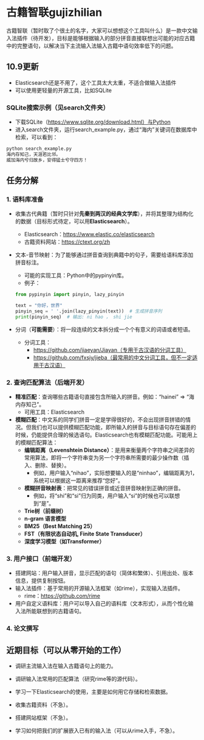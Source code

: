 # 古籍智联gujizhilian

古籍智联（暂时取了个很土的名字，大家可以想想这个工具叫什么）是一款中文输入法插件（待开发），目标是能够根据输入的部分拼音直接联想出可能的对应古籍中的完整语句，以解决当下主流输入法输入古籍中语句效率低下的问题。

## 10.9更新

- Elasticsearch还是不用了，这个工具太大太重，不适合做输入法插件
- 可以使用更轻量的开源工具，比如SQLite

### SQLite搜索示例（见search文件夹）

- 下载SQLite（https://www.sqlite.org/download.html）与Python
- 进入search文件夹，运行search_example.py，通过“海内”关键词在数据库中检索，可以看到：
```bash
python search_example.py
海内存知己，天涯若比邻。
威加海内兮归故乡，安得猛士兮守四方！
```

## 任务分解

### 1. 语料库准备

- 收集古代典籍（暂时只针对**先秦到两汉的经典文学库**），并将其整理为结构化的数据（目标形式待定，可以用**Elasticsearch**）。

  - Elasticsearch：https://www.elastic.co/elasticsearch
  - 古籍资料网站：https://ctext.org/zh

- 文本-音节映射：为了能够通过拼音查询到典籍中的句子，需要给语料库添加拼音标注。

  - 可能的实现工具：Python中的pypinyin库。
  - 例子：

  ```Python
  from pypinyin import pinyin, lazy_pinyin
  
  text = "你好，世界"
  pinyin_seq = ' '.join(lazy_pinyin(text))  # 生成拼音序列
  print(pinyin_seq)  # 输出: ni hao ， shi jie
  ```

- 分词（**可能需要**）：将一段连续的文本拆分成一个个有意义的词语或者短语。
  - 分词工具：
    - https://github.com/jiaeyan/Jiayan（专用于古汉语的分词工具）
    - https://github.com/fxsjy/jieba（最常用的中文分词工具，但不一定适用于古汉语）

### 2. 查询匹配算法（后端开发）

- **精准匹配**：查询哪些古籍语句直接包含所输入的拼音。例如：“hainei” => “海内存知己”。
  - 可用工具：Elasticsearch
- **模糊匹配**：中文系的同学们拼音一定是学得很好的，不会出现拼音拼错的情况。但我们也可以提供模糊匹配功能，即所输入的拼音与目标语句存在偏差的时候，仍能提供合理的候选语句。Elasticsearch也有模糊匹配功能。可能用上的模糊匹配算法：
  - **编辑距离（Levenshtein Distance）**：是用来衡量两个字符串之间差异的常用算法，即将一个字符串变为另一个字符串所需要的最少操作数（插入、删除、替换）。
    - 例如，用户输入“nihao”，实际想要输入的是“ninhao”，编辑距离为1，系统可以根据这一距离来推荐“您好”。
  - **模糊拼音映射表**：把常见的错误拼音或近音拼音映射到正确的拼音。
    - 例如，将“shi”和“si”归为同类，用户输入“si”的时候也可以联想到“是”。
  - **Trie树（前缀树）**
  - **n-gram 语言模型**
  - **BM25（Best Matching 25）**
  - **FST（有限状态自动机, Finite State Transducer）**
  - **深度学习模型（如Transformer）**

### 3. 用户接口（前端开发）

- 搭建网站：用户输入拼音，显示匹配的语句（简体和繁体）、引用出处、版本信息，提供复制按钮。
- 输入法插件：基于常用的开源输入法框架（如rime），实现输入法插件。
  - rime：https://github.com/rime
- 用户自定义语料库：用户可以导入自己的语料库（文本形式），从而个性化输入法所能联想到的古籍语句。

### 4. 论文撰写

## 近期目标（可以从零开始的工作）

- 调研主流输入法在输入古籍语句上的能力。
- 调研输入法常用的匹配算法（研究rime等的源代码）。
- 学习一下Elasticsearch的使用，主要是如何用它存储和检索数据。

- 收集古籍资料（不急）。
- 搭建网站框架（不急）。
- 学习如何把我们的扩展嵌入已有的输入法（可以从rime入手，不急）。
